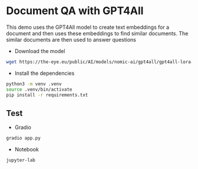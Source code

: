 # Document QA with GPT4All
This demo uses the GPT4All model to create text embeddings for a document and then uses these embeddings to find similar documents. The similar documents are then used to answer questions

- Download the model 
```bash
wget https://the-eye.eu/public/AI/models/nomic-ai/gpt4all/gpt4all-lora-quantized-ggml.bin
```

- Install the dependencies
```bash
python3 -m venv .venv
source .venv/bin/activate
pip install -r requirements.txt
```

## Test

- Gradio
```bash
gradio app.py
```

- Notebook
```bash
jupyter-lab
```
